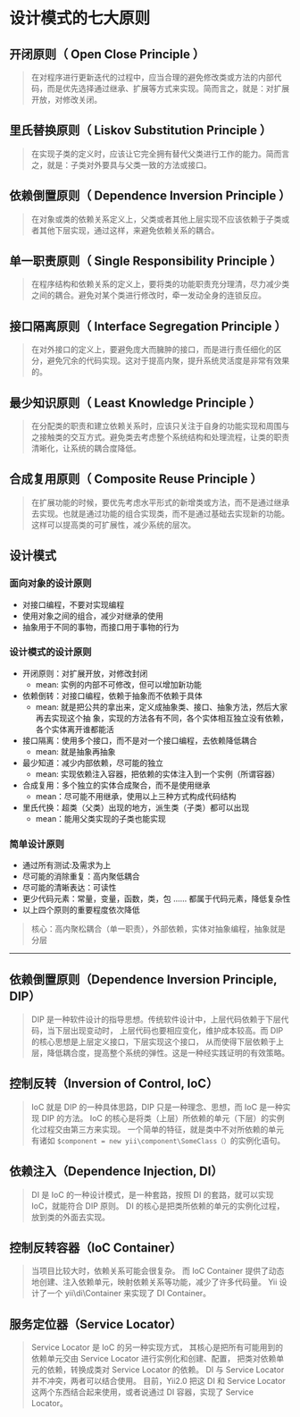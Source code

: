 # 设计模式的七大原则

## 开闭原则（ Open Close Principle ）

> 在对程序进行更新迭代的过程中，应当合理的避免修改类或方法的内部代码，而是优先选择通过继承、扩展等方式来实现。简而言之，就是：对扩展开放，对修改关闭。

## 里氏替换原则（ Liskov Substitution Principle ）

> 在实现子类的定义时，应该让它完全拥有替代父类进行工作的能力。简而言之，就是：子类对外要具与父类一致的方法或接口。

## 依赖倒置原则（ Dependence Inversion Principle ）

> 在对象或类的依赖关系定义上，父类或者其他上层实现不应该依赖于子类或者其他下层实现，通过这样，来避免依赖关系的耦合。

## 单一职责原则（ Single Responsibility Principle ）

> 在程序结构和依赖关系的定义上，要将类的功能职责充分理清，尽力减少类之间的耦合。避免对某个类进行修改时，牵一发动全身的连锁反应。

## 接口隔离原则（ Interface Segregation Principle ）

> 在对外接口的定义上，要避免庞大而臃肿的接口，而是进行责任细化的区分，避免冗余的代码实现。这对于提高内聚，提升系统灵活度是非常有效果的。

## 最少知识原则（ Least Knowledge Principle ）

> 在分配类的职责和建立依赖关系时，应该只关注于自身的功能实现和周围与之接触类的交互方式。避免类去考虑整个系统结构和处理流程，让类的职责清晰化，让系统的耦合度降低。

## 合成复用原则（ Composite Reuse Principle ）

> 在扩展功能的时候，要优先考虑水平形式的新增类或方法，而不是通过继承去实现。也就是通过功能的组合实现类，而不是通过基础去实现新的功能。这样可以提高类的可扩展性，减少系统的层次。

## 设计模式

### 面向对象的设计原则

* 对接口编程，不要对实现编程
* 使用对象之间的组合，减少对继承的使用
* 抽象用于不同的事物，而接口用于事物的行为

### 设计模式的设计原则

* 开闭原则：对扩展开放，对修改封闭
    * mean: 实例的内部不可修改，但可以增加新功能
* 依赖倒转：对接口编程，依赖于抽象而不依赖于具体
    * mean: 就是把公共的拿出来，定义成抽象类、接口、抽象方法，然后大家再去实现这个抽
  象，实现的方法各有不同，各个实体相互独立没有依赖，各个实体离开谁都能活
* 接口隔离：使用多个接口，而不是对一个接口编程，去依赖降低耦合
    * mean: 就是抽象再抽象
* 最少知道：减少内部依赖，尽可能的独立
    * mean: 实现依赖注入容器，把依赖的实体注入到一个实例（所谓容器）
* 合成复用：多个独立的实体合成聚合，而不是使用继承
    * mean：尽可能不用继承，使用以上三种方式构成代码结构
* 里氏代换：超类（父类）出现的地方，派生类（子类）都可以出现
    * mean：能用父类实现的子类也能实现

### 简单设计原则

* 通过所有测试:及需求为上
* 尽可能的消除重复：高内聚低耦合
* 尽可能的清晰表达：可读性
* 更少代码元素：常量，变量，函数，类，包 …… 都属于代码元素，降低复杂性
* 以上四个原则的重要程度依次降低

> 核心：高内聚松耦合（单一职责），外部依赖，实体对抽象编程，抽象就是分层

---

## 依赖倒置原则（Dependence Inversion Principle, DIP）

> DIP 是一种软件设计的指导思想。传统软件设计中，上层代码依赖于下层代码，当下层出现变动时， 上层代码也要相应变化，维护成本较高。而 DIP 的核心思想是上层定义接口，下层实现这个接口， 从而使得下层依赖于上层，降低耦合度，提高整个系统的弹性。这是一种经实践证明的有效策略。

## 控制反转（Inversion of Control, IoC）

> IoC 就是 DIP 的一种具体思路，DIP 只是一种理念、思想，而 IoC 是一种实现 DIP 的方法。 IoC 的核心是将类（上层）所依赖的单元（下层）的实例化过程交由第三方来实现。 一个简单的特征，就是类中不对所依赖的单元有诸如   `$component = new yii\component\SomeClass（）`的实例化语句。

## 依赖注入（Dependence Injection, DI）

> DI 是 IoC 的一种设计模式，是一种套路，按照 DI 的套路，就可以实现 IoC，就能符合 DIP 原则。 DI 的核心是把类所依赖的单元的实例化过程，放到类的外面去实现。

## 控制反转容器（IoC Container）

> 当项目比较大时，依赖关系可能会很复杂。 而 IoC Container 提供了动态地创建、注入依赖单元，映射依赖关系等功能，减少了许多代码量。 Yii 设计了一个 yii\di\Container</tt> 来实现了 DI Container。

## 服务定位器（Service Locator）

> Service Locator 是 IoC 的另一种实现方式， 其核心是把所有可能用到的依赖单元交由 Service Locator 进行实例化和创建、配置， 把类对依赖单元的依赖，转换成类对 Service Locator 的依赖。 DI 与 Service Locator 并不冲突，两者可以结合使用。 目前，Yii2.0 把这 DI 和 Service Locator 这两个东西结合起来使用，或者说通过 DI 容器，实现了 Service Locator。
